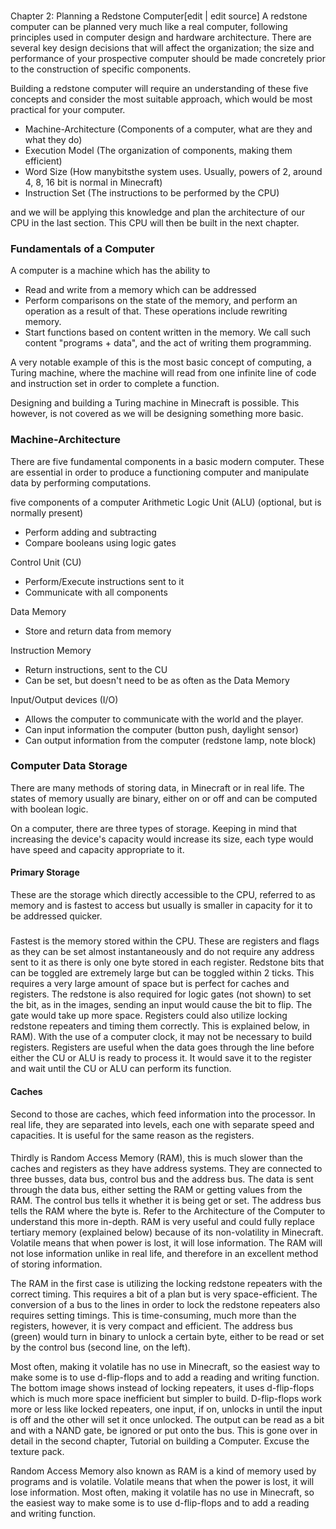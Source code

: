 ### 
Chapter 2: Planning a Redstone Computer[edit | edit source]
A redstone computer can be planned very much like a real computer, following principles used in computer design and hardware architecture. There are several key design decisions that will affect the organization; the size and performance of your prospective computer should be made concretely prior to the construction of specific components.       

Building a redstone computer will require an understanding of these five concepts and consider the most suitable approach, which would be most practical for your computer.

- Machine-Architecture (Components of a computer, what are they and what they do)
- Execution Model (The organization of components, making them efficient)
- Word Size (How manybitsthe system uses. Usually, powers of 2, around 4, 8, 16 bit is normal in Minecraft)
- Instruction Set (The instructions to be performed by the CPU)

and we will be applying this knowledge and plan the architecture of our CPU in the last section. This CPU will then be built in the next chapter.

### Fundamentals of a Computer
A computer is a machine which has the ability to

- Read and write from a memory which can be addressed
- Perform comparisons on the state of the memory, and perform an operation as a result of that. These operations include rewriting memory.
- Start functions based on content written in the memory. We call such content "programs + data", and the act of writing them programming.

A very notable example of this is the most basic concept of computing, a Turing machine, where the machine will read from one infinite line of code and instruction set in order to complete a function.

Designing and building a Turing machine in Minecraft is possible. This however, is not covered as we will be designing something more basic.

### Machine-Architecture
There are five fundamental components in a basic modern computer. These are essential in order to produce a functioning computer and manipulate data by performing computations. 

five components of a computer
Arithmetic Logic Unit (ALU) (optional, but is normally present)

- Perform adding and subtracting
- Compare booleans using logic gates

Control Unit (CU)

- Perform/Execute instructions sent to it
- Communicate with all components

Data Memory

- Store and return data from memory

Instruction Memory

- Return instructions, sent to the CU
- Can be set, but doesn't need to be as often as the Data Memory

Input/Output devices (I/O)

- Allows the computer to communicate with the world and the player.
- Can input information the computer (button push, daylight sensor)
- Can output information from the computer (redstone lamp, note block)

### Computer Data Storage
There are many methods of storing data, in Minecraft or in real life. The states of memory usually are binary, either on or off and can be computed with boolean logic.

On a computer, there are three types of storage. Keeping in mind that increasing the device's capacity would increase its size, each type would have speed and capacity appropriate to it.

#### Primary Storage
These are the storage which directly accessible to the CPU, referred to as memory and is fastest to access but usually is smaller in capacity for it to be addressed quicker.

##### 
Fastest is the memory stored within the CPU. These are registers and flags as they can be set almost instantaneously and do not require any address sent to it as there is only one byte stored in each register.
Redstone bits that can be toggled are extremely large but can be toggled within 2 ticks. This requires a very large amount of space but is perfect for caches and registers. The redstone is also required for logic gates (not shown) to set the bit, as in the images, sending an input would cause the bit to flip. The gate would take up more space. Registers could also utilize locking redstone repeaters and timing them correctly. This is explained below, in RAM). With the use of a computer clock, it may not be necessary to build registers. Registers are useful when the data goes through the line before either the CU or ALU is ready to process it. It would save it to the register and wait until the CU or ALU can perform its function.




#### Caches
Second to those are caches, which feed information into the processor. In real life, they are separated into levels, each one with separate speed and capacities. It is useful for the same reason as the registers.

#### 
Thirdly is Random Access Memory (RAM), this is much slower than the caches and registers as they have address systems. They are connected to three busses, data bus, control bus and the address bus. The data is sent through the data bus, either setting the RAM or getting values from the RAM. The control bus tells it whether it is being get or set. The address bus tells the RAM where the byte is. Refer to the Architecture of the Computer to understand this more in-depth. RAM is very useful and could fully replace tertiary memory (explained below) because of its non-volatility in Minecraft. Volatile means that when power is lost, it will lose information. The RAM will not lose information unlike in real life, and therefore in an excellent method of storing information.

The RAM in the first case is utilizing the locking redstone repeaters with the correct timing. This requires a bit of a plan but is very space-efficient. The conversion of a bus to the lines in order to lock the redstone repeaters also requires setting timings. This is time-consuming, much more than the registers, however, it is very compact and efficient. The address bus (green) would turn in binary to unlock a certain byte, either to be read or set by the control bus (second line, on the left).



Most often, making it volatile has no use in Minecraft, so the easiest way to make some is to use d-flip-flops and to add a reading and writing function. The bottom image shows instead of locking repeaters, it uses d-flip-flops which is much more space inefficient but simpler to build. D-flip-flops work more or less like locked repeaters, one input, if on, unlocks in until the input is off and the other will set it once unlocked. The output can be read as a bit and with a NAND gate, be ignored or put onto the bus. This is gone over in detail in the second chapter, Tutorial on building a Computer. Excuse the texture pack.



Random Access Memory also known as RAM is a kind of memory used by programs and is volatile. Volatile means that when the power is lost, it will lose information. Most often, making it volatile has no use in Minecraft, so the easiest way to make some is to use d-flip-flops and to add a reading and writing function.

